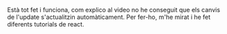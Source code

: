 Està tot fet i funciona, com explico al video no he conseguit que els canvis de l'update s'actualitzin automàticament. Per fer-ho, m'he mirat i he fet diferents tutorials de react.
